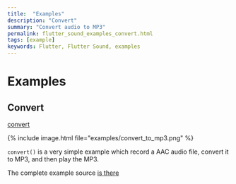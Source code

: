 ```yaml
---
title:  "Examples"
description: "Convert"
summary: "Convert audio to MP3"
permalink: flutter_sound_examples_convert.html
tags: [example]
keywords: Flutter, Flutter Sound, examples
---
```


# Examples

## Convert

[convert](https://github.com/dooboolab/flutter_sound/blob/master/flutter_sound/example/lib/convert_to_mp3/convert_to_mp3.dart)

{% include image.html file="examples/convert_to_mp3.png" %}

`convert()` is a very simple example which record a AAC audio file, convert it to MP3, and then play the MP3.

The complete example source [is there](https://github.com/dooboolab/flutter_sound/blob/master/flutter_sound/example/lib/convert_to_mp3/convert_to_mp3.dart)

